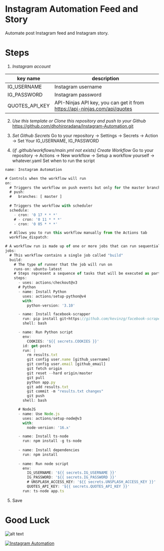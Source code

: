 # Instagram Automation Feed and Story

Automate post Instagram feed and Instagram story.

# Steps
1. *Instagram account*

|key name|description|
|--------|--------------|
|IG\_USERNAME|Instagram username|
|IG\_PASSWORD|Instagram password|
|QUOTES\_API\_KEY|API-Ninjas API key, you can get it from https://api-ninjas.com/api/quotes|

2. *Use this template or Clone this repository and push to your Github*
https://github.com/dhohirpradana/Instagram-Automation.git

3. *Set Github Secrets*
Go to your repository -> Settings -> Secrets -> Action -> Set Your IG_USERNAME, IG_PASSWORD

4. (*if .github/workflows/main.yml not exists)* *Create Workflow*
Go to your repository -> Actions -> New workflow -> Setup a workflow yourself -> whatever.yaml
Set when to run the script

```javascript
name: Instagram Automation

# Controls when the workflow will run
on:
  # Triggers the workflow on push events but only for the master branch
  # push:
  #   branches: [ master ]
  
  # Triggers the workflow with scheduler
  schedule:
    - cron: '0 17 * * *'
    # - cron: '0 11 * * *'
    - cron: '0 05 * * *'

  # Allows you to run this workflow manually from the Actions tab
  workflow_dispatch:

# A workflow run is made up of one or more jobs that can run sequentially or in parallel
jobs:
  # This workflow contains a single job called "build"
  build:
    # The type of runner that the job will run on
    runs-on: ubuntu-latest
    # Steps represent a sequence of tasks that will be executed as part of the job
    steps:
      - uses: actions/checkout@v3
      # Python
      - name: Install Python
        uses: actions/setup-python@v4
        with:
          python-version: '3.10'

      - name: Install facebook-scrapper
        run: pip install git+https://github.com/kevinzg/facebook-scraper.git
        shell: bash

      - name: Run Python script
        env:
          COOKIES: '${{ secrets.COOKIES }}'
        id: get-posts
        run: |
          rm results.txt
          git config user.name [github_username]
          git config user.email [github_email]
          git fetch origin
          git reset --hard origin/master
          git pull
          python app.py
          git add results.txt
          git commit -m "results.txt changes"
          git push
        shell: bash

      # NodeJS
      - name: Use Node.js
        uses: actions/setup-node@v3
        with:
          node-version: '16.x'

      - name: Install ts-node
        run: npm install -g ts-node
          
      - name: Install dependencies
        run: npm install
        
      - name: Run node script
        env:
          IG_USERNAME: '${{ secrets.IG_USERNAME }}'
          IG_PASSWORD: '${{ secrets.IG_PASSWORD }}'
          # UNSPLASH_ACCESS_KEY: '${{ secrets.UNSPLASH_ACCESS_KEY }}'
          QUOTES_API_KEY: '${{ secrets.QUOTES_API_KEY }}'
        run: ts-node app.ts
```

5. Save
# Good Luck
![alt text](https://github.com/dhohirpradana/Instagram-Automation/blob/master/actions.png?raw=true)

[![Instagram Automation](https://github.com/dhohirpradana/Instagram-Automation/actions/workflows/node.yml/badge.svg)](https://github.com/dhohirpradana/Instagram-Automation/actions/workflows/node.yml)
